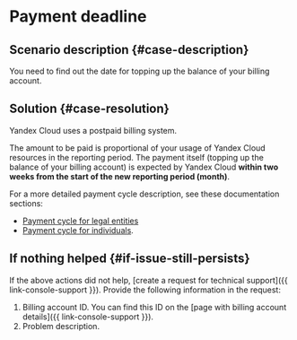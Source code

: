# Payment deadline



## Scenario description {#case-description}

You need to find out the date for topping up the balance of your billing account.

## Solution {#case-resolution}


Yandex Cloud uses a postpaid billing system.

The amount to be paid is proportional of your usage of Yandex Cloud resources in the reporting period.
The payment itself (topping up the balance of your billing account) is expected by Yandex Cloud **within two weeks from the start of the new reporting period (month)**.

For a more detailed payment cycle description, see these documentation sections:

* [Payment cycle for legal entities](../../../billing/payment/billing-cycle-business.md)
* [Payment cycle for individuals](../../../billing/payment/billing-cycle-individual.md).

## If nothing helped {#if-issue-still-persists}

If the above actions did not help, [create a request for technical support]({{ link-console-support }}).
Provide the following information in the request:

1. Billing account ID.
You can find this ID on the [page with billing account details]({{ link-console-support }}).
2. Problem description.
